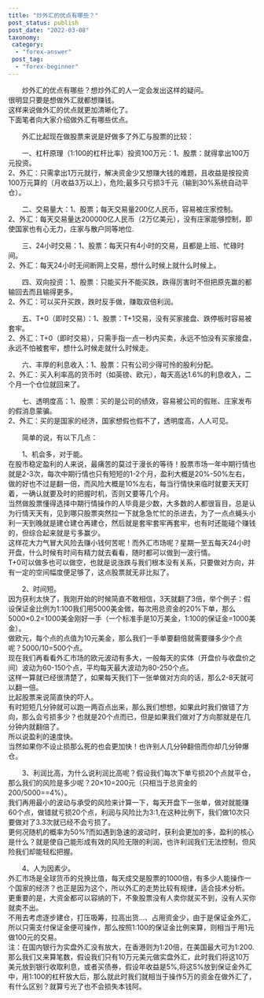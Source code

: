 ```yaml
---
title: "炒外汇的优点有哪些？"
post_status: publish
post_date: "2022-03-08"
taxonomy:
 category: 
  - "forex-answer"
 post_tag: 
  - "forex-beginner"
---
```


　　炒外汇的优点有哪些？想炒外汇的人一定会发出这样的疑问。  
很明显只要是想做外汇就都想赚钱。  
这样来说做外汇的优点就更加清晰化了。  
下面笔者向大家介绍做外汇有哪些优点。  

　　外汇比起现在做股票来说是好做多了外汇与股票的比较：

　　一、杠杆原理（1:100的杠杆比率）投资100万元：1、股票：就得拿出100万元投资。  
2、外汇：只需拿出1万元就行，解决资金少又想赚大钱的难题，且收益是按投资100万元算的（月收益3万以上），危险;最多只亏损3千元（输到30%系统自动平仓）。  

　　二、交易量大：1、股票；每天交易量200亿人民币，容易被庄家控制。  
2、外汇：每天交易量达200000亿人民币（2万亿美元），没有庄家能够控制，即使国家也有心无力，庄家与散户同等地位.

　　三、24小时交易：1、股票：每天只有4小时的交易，且都是上班、忙碌时间。  
2、外汇：每天24小时无间断网上交易，想什么时候上就什么时候上。  

　　四、双向投资：1、股票：只能买升不能买跌，跌得厉害时不但把原先赢的都输回去而且输得更多。  
2、外汇：可以买升买跌，跌时反手做，赚取双倍利润。  

　　五、T+0（即时交易）：1、股票：T+1交易，没有买家接盘、跌停板时容易被套牢。  
2、外汇：T+0（即时交易），只需手指一点一秒内买卖，永远不怕没有买家接盘，永远不怕被套牢，想什么时候走就什么时候走。  

　　六、丰厚的利息收入：1、股票：只有公司少得可怜的股利分配。  
2、外汇：买入利率高的货币时（如英镑、欧元），每天高达1.6%的利息收入，二个月一个仓位就回来了。  

　　七、透明度高：1、股票：买的是公司的绩效，容易被公司的假账、庄家发布的假消息蒙骗。  
2、外汇：买的是国家的经济，国家想假也假不了，透明度高，人人可见。  

　　简单的说，有以下几点：

　　1、机会多，对于能。  
在股市稳定盈利的人来说，最痛苦的莫过于漫长的等待！股票市场一年中期行情也就是2-3次，每次中期行情也只有短短的1-2个月，盈利大概是20%-50%左右，做的好也不过是翻一倍，而风险大概是10%左右，每当行情快来临时就要天天盯着，一确认就要及时的把握时机，否则又要等几个月。  
当然做股票懂得选择中期行情操作的人毕竟是少数，大多数的人都很盲目，总是认为行情天天有，见到哪只股票突然拉一下就急急忙忙的杀进去，为了一点点蝇头小利一天到晚就是建仓建仓再建仓，然后就是套牢套牢再套牢，也有时还能碰个赚钱的，但综合起来就是亏多赢少。  
这样花大力气冒大风险去赚小钱何苦呢！而外汇市场呢？星期一至五每天24小时开盘，什么时候有时间有精力就去看看，随时都可以做到一波行情。  
T+0可以做多也可以做空，也就是说涨跌与我们根本没有关系，只要做对方向，并有一定的空间幅度便足够了，这点股票就无非比拟了。  

　　2、时间短。  
因为获利太快了，我刚开始的时候简直不敢相信，3天就翻了3倍，举个例子：假设保证金比例为1:100我们用5000美金做，每次用总资金的20%下单，那么5000×0.2=1000美金刚好一手（一个标准手是10万美金，1:100的保证金=1000美金）。  
做欧元，每个点的点值为10元美金，那么我们一手单要翻倍就需要赚多少个点呢？5000/10=500个点。  
现在我们再看看外汇市场的欧元波动有多大，一般每天的实体（开盘价与收盘价之间）波动为60-150个点，平均每天最大波动为80-250个点。  
这样一算就已经很清楚了，如果每天我们下一张单做对方向的话，那么2-8天就可以翻一倍。  
比起股票来说简直快的吓人。  
有时短短几分钟就可以跑一两百点出来，那么我们想想，如果此时我们做错了方向，那么会亏损多少？也就是20个点而已，但是如果我们做对了方向那就是在几分钟内就翻倍了。  
所以说盈利的速度快。  
当然如果你不设止损那么死的也会更加快！也许别人几分钟翻倍而你却几分钟爆仓。  

　　3、利润比高，为什么说利润比高呢？假设我们每次下单亏损20个点就平仓，那么我们的风险是多少呢？20×10=200元（只相当于总资金的200/5000==4%）。  
我们再用最小的波动与承受的风险来计算一下，每天开盘下一张单，做对就能赚60个点，做错就亏损20个点，利润与风险比为3:1,在这种比例下，我们做10次只要做对了3.3次就已经不会亏损了。  
更何况随机的概率为50%?而如遇到急速的波动时，获利会更加的多，盈利的核心是什么？就是使自己能形成有效的风险无限的利润，也许利润我们无法控制，但风险我们却能轻松把握。  

　　4、人为因素少。  
外汇市场是全球货币的兑换比值，每天成交是股票的1000倍，有多少人能操作一个国家的经济？也正是因为这个，所以外汇的走势比较有规律，适合技术分析。  
更重要的是，大资金都可以容纳的下，不象股票没有人卖你就买不到，没有人买你就卖不出。  
不用去考虑逐步建仓，打压吸筹，拉高出货…、占用资金少，由于是保证金外汇，所以只需支付保证金便可操作，那么按照1:100的保证金比例来算，则相当于用1元做100元的交易。  
注：在国内银行为实盘外汇没有放大，在香港则为1:20倍，在美国最大可为1:200.那么我们又来算笔数，假设我们只有10万元美元做实盘外汇，此时我们将这10万美元放到银行收取利息，或者买债券，假设年收益是5%,将这5%放到保证金外汇中，用1:100的杠杆放大后，那么就此时我们就相当于操作5万的资金在做外汇了，有什么区别？就算亏光了也不会损失本钱阿。
